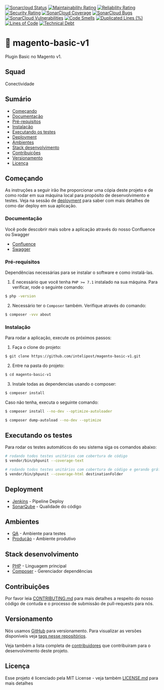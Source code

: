 [![Sonarcloud Status](https://sonar.internal.intelipost.com.br/api/project_badges/measure?project=magento-basic-v1&metric=alert_status)](https://sonar.internal.intelipost.com.br/dashboard?id=magento-basic-v1)
[![Maintainability Rating](http://sonar.internal.intelipost.com.br/api/project_badges/measure?project=magento-basic-v1&metric=sqale_rating)](http://sonar.internal.intelipost.com.br/dashboard?id=magento-basic-v1)
[![Reliability Rating](http://sonar.internal.intelipost.com.br/api/project_badges/measure?project=magento-basic-v1&metric=reliability_rating)](http://sonar.internal.intelipost.com.br/dashboard?id=magento-basic-v1)
[![Security Rating](http://sonar.internal.intelipost.com.br/api/project_badges/measure?project=magento-basic-v1&metric=security_rating)](http://sonar.internal.intelipost.com.br/dashboard?id=magento-basic-v1)
[![SonarCloud Coverage](http://sonar.internal.intelipost.com.br/api/project_badges/measure?project=magento-basic-v1&metric=coverage)](http://sonar.internal.intelipost.com.br/component_measures/metric/coverage/list?id=magento-basic-v1)
[![SonarCloud Bugs](http://sonar.internal.intelipost.com.br/api/project_badges/measure?project=magento-basic-v1&metric=bugs)](http://sonar.internal.intelipost.com.br/component_measures/metric/reliability_rating/list?id=magento-basic-v1)
[![SonarCloud Vulnerabilities](http://sonar.internal.intelipost.com.br/api/project_badges/measure?project=magento-basic-v1&metric=vulnerabilities)](http://sonar.internal.intelipost.com.br/component_measures/metric/security_rating/list?id=magento-basic-v1)
[![Code Smells](http://sonar.internal.intelipost.com.br/api/project_badges/measure?project=magento-basic-v1&metric=code_smells)](http://sonar.internal.intelipost.com.br/dashboard?id=magento-basic-v1)
[![Duplicated Lines (%)](http://sonar.internal.intelipost.com.br/api/project_badges/measure?project=magento-basic-v1&metric=duplicated_lines_density)](http://sonar.internal.intelipost.com.br/dashboard?id=magento-basic-v1)
[![Lines of Code](http://sonar.internal.intelipost.com.br/api/project_badges/measure?project=magento-basic-v1&metric=ncloc)](http://sonar.internal.intelipost.com.br/dashboard?id=magento-basic-v1)
[![Technical Debt](http://sonar.internal.intelipost.com.br/api/project_badges/measure?project=magento-basic-v1&metric=sqale_index)](http://sonar.internal.intelipost.com.br/dashboard?id=magento-basic-v1)

# :rocket: magento-basic-v1

Plugin Basic no Magento v1.

## Squad
Conectividade

## Sumário

* [Começando](#Começando)
* [Documentação](#Documentação)
* [Pré-requisitos](#Pré-requisitos)
* [Instalação](#Instalação)
* [Executando os testes](#Executando-os-testes)
* [Deployment](#Deployment)
* [Ambientes](#Ambientes)
* [Stack desenvolvimento](#Stack-desenvolvimento)
* [Contribuições](#Contribuições)
* [Versionamento](#Versionamento)
* [Licença](#Licença)

## Começando

As instruções a seguir irão lhe proporcionar uma cópia deste projeto e de como rodar em sua máquina local para propósito de desenvolvimento e testes. Veja na sessão de [deployment](#Deployment) para saber com mais detalhes de como dar deploy em sua aplicação.

### Documentação

Você pode descobrir mais sobre a aplicação através do nosso Confluence ou Swagger
* [Confluence](https://esprinter.atlassian.net/wiki/spaces/IN/pages/7957610720/Notification+Conversor)
* [Swagger]()

### Pré-requisitos

Dependências necessárias para se instalar o software e como instalá-las.

1. É necessário que você tenha `PHP >= 7.1` instalado na sua máquina. Para verificar, rode o seguinte comando:

```bash
$ php -version
```

2. Necessário ter o `Composer` também. Verifique através do comando:

```bash
$ composer -vvv about

```

### Instalação

Para rodar a aplicação, execute os próximos passos:

1. Faça o clone do projeto:

```bash
$ git clone https://github.com/intelipost/magento-basic-v1.git
```

2. Entre na pasta do projeto:

```bash
$ cd magento-basic-v1
```

3. Instale todas as dependencias usando o composer:

```bash
$ composer install
```

Caso não tenha, executa o seguinte comando:

```bash
$ composer install --no-dev --optimize-autoloader
```

```bash
$ composer dump-autoload --no-dev --optimize
```

## Executando os testes

Para rodar os testes automáticos do seu sistema siga os comandos abaixo:

```bash
# rodando todos testes unitários com cobertura de código
$ vendor/bin/phpunit --coverage-text

# rodando todos testes unitários com cobertura de código e gerando gráficos
$ vendor/bin/phpunit --coverage-html destinationFolder
````

## Deployment

* [Jenkins](https://builds.intelipost.com.br/job/magento-basic-v1) - Pipeline Deploy
* [SonarQube](http://sonar.internal.intelipost.com.br/dashboard?id=magento-basic-v1) - Qualidade do código

## Ambientes

* [QA]() - Ambiente para testes
* [Produção]() - Ambiente produtivo

## Stack desenvolvimento

* [PHP](https://www.php.net/) - Linguagem principal
* [Composer](https://getcomposer.org/) - Gerenciador dependências

## Contribuições

Por favor leia [CONTRIBUTING.md](CONTRIBUTING.md) para mais detalhes a respeito do nosso código de contuda e o processo de submissão de pull-requests para nós.

## Versionamento

Nós usamos [GitHub](https://github.com/) para versionamento. Para visualizar as versões disponíveis veja [tags nesse repositórios](https://github.com/your/project/tags).

Veja também a lista completa de [contribuidores](https://github.com/your/project/contributors) que contribuiram para o desenvolvimento deste projeto.

## Licença

Esse projeto é licenciado pela MIT License - veja também [LICENSE.md](LICENSE.md) para mais detalhes



